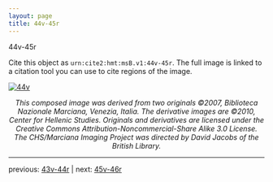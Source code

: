 ```yaml
---
layout: page
title: 44v-45r
---
```


44v-45r

Cite this object as `urn:cite2:hmt:msB.v1:44v-45r`. The full image is linked to a citation tool you can use to cite regions of the image.

[![44v](http://www.homermultitext.org/iipsrv?IIIF=/project/homer/pyramidal/deepzoom/hmt/vbbifolio/v1/vb_44v_45r.tif/full/800,/0/default.jpg)](http://www.homermultitext.org/ict2/?urn=urn:cite2:hmt:vbbifolio.v1:vb_44v_45r) 

<p style="text-align: center; font-style: italic;">This composed image was derived from two originals ©2007, Biblioteca Nazionale Marciana, Venezia, Italia. The derivative images are ©2010, Center for Hellenic Studies. Originals and derivatives are licensed under the Creative Commons Attribution-Noncommercial-Share Alike 3.0 License. The CHS/Marciana Imaging Project was directed by David Jacobs of the British Library.</p>

---

previous: [43v-44r](../43v-44r/) | next: [45v-46r](../45v-46r/)